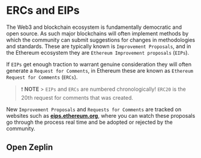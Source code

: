 # ERCs and EIPs

The Web3 and blockchain ecosystem is fundamentally democratic and open source. As such major blockchains will often implement methods by which the community can submit suggestions for changes in methodologies and standards. These are typically known is `Improvement Proposals`, and in the Ethereum ecosystem they are `Ethereum Improvement proposals` (`EIPs`).

If `EIPs` get enough traction to warrant genuine consideration they will often generate a `Request for Comments`, in Ethereum these are known as `Ethereum Request for Comments` (`ERCs`).

> ❗ **NOTE** > `EIPs` and `ERCs` are numbered chronologically! `ERC20` is the 20th request for comments that was created.

New `Improvement Proposals` and `Requests for Comments` are tracked on websites such as **[eips.ethereum.org](https://eips.ethereum.org/)**, where you can watch these proposals go through the process real time and be adopted or rejected by the community.

## Open Zeplin
